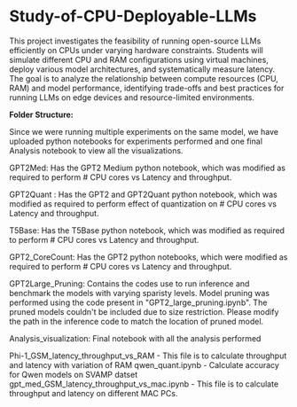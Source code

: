 # Study-of-CPU-Deployable-LLMs

This project investigates the feasibility of running open-source LLMs efficiently on CPUs under varying hardware constraints. Students will simulate different CPU and RAM configurations using virtual machines, deploy various model architectures, and systematically measure latency. The goal is to analyze the relationship between compute resources (CPU, RAM) and model performance, identifying trade-offs and best practices for running LLMs on edge devices and resource-limited environments.


**Folder Structure:**

Since we were running multiple experiments on the same model, we have uploaded python notebooks for experiments performed and one final Analysis notebook to view all the visualizations.

GPT2Med: Has the GPT2 Medium python notebook, which was modified as required to perform # CPU cores vs Latency and throughput.

GPT2Quant : Has the GPT2 and GPT2Quant python notebook, which was modified as required to perform effect of quantization on # CPU cores vs Latency and throughput.

T5Base: Has the T5Base python notebook, which was modified as required to perform # CPU cores vs Latency and throughput.

GPT2_CoreCount: Has the GPT2 python notebooks, which were modified as required to perform # CPU cores vs Latency and throughput. 

GPT2Large_Pruning: Contains the codes use to run inference and benchmark the models with varying sparisty levels. Model pruning was performed using the code present in "GPT2_large_pruning.ipynb". The pruned models couldn't be included due to size restriction. Please modify the path in the inference code to match the location of pruned model. 

Analysis_visualization: Final notebook with all the analysis performed

Phi-1_GSM_latency_throughput_vs_RAM - This file is to calculate throughput and latency with variation of RAM
qwen_quant.ipynb - Calculate accuracy for Qwen models on SVAMP datset
gpt_med_GSM_latency_throughput_vs_mac.ipynb - This file is to calculate throughput and latency on different MAC PCs.
